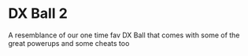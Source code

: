 # DX Ball 2
A resemblance of our one time fav DX Ball that comes with some of the great powerups and some cheats too
